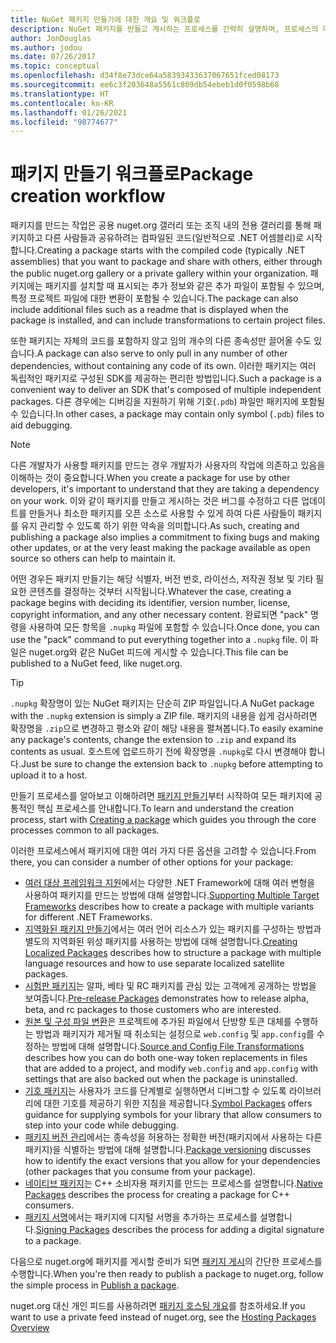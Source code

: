 ```yaml
---
title: NuGet 패키지 만들기에 대한 개요 및 워크플로
description: NuGet 패키지를 만들고 게시하는 프로세스를 간략히 설명하며, 프로세스의 다른 특정 부분에 대한 링크가 포함되어 있습니다.
author: JonDouglas
ms.author: jodou
ms.date: 07/26/2017
ms.topic: conceptual
ms.openlocfilehash: d34f8e73dce64a58393433637067651fced08173
ms.sourcegitcommit: ee6c3f203648a5561c809db54ebeb1d0f0598b68
ms.translationtype: HT
ms.contentlocale: ko-KR
ms.lasthandoff: 01/26/2021
ms.locfileid: "98774677"
---
```

# <a name="package-creation-workflow"></a><span data-ttu-id="15352-103">패키지 만들기 워크플로</span><span class="sxs-lookup"><span data-stu-id="15352-103">Package creation workflow</span></span>

<span data-ttu-id="15352-104">패키지를 만드는 작업은 공용 nuget.org 갤러리 또는 조직 내의 전용 갤러리를 통해 패키지하고 다른 사람들과 공유하려는 컴파일된 코드(일반적으로 .NET 어셈블리)로 시작합니다.</span><span class="sxs-lookup"><span data-stu-id="15352-104">Creating a package starts with the compiled code (typically .NET assemblies) that you want to package and share with others, either through the public nuget.org gallery or a private gallery within your organization.</span></span> <span data-ttu-id="15352-105">패키지에는 패키지를 설치할 때 표시되는 추가 정보와 같은 추가 파일이 포함될 수 있으며, 특정 프로젝트 파일에 대한 변환이 포함될 수 있습니다.</span><span class="sxs-lookup"><span data-stu-id="15352-105">The package can also include additional files such as a readme that is displayed when the package is installed, and can include transformations to certain project files.</span></span>

<span data-ttu-id="15352-106">또한 패키지는 자체의 코드를 포함하지 않고 임의 개수의 다른 종속성만 끌어올 수도 있습니다.</span><span class="sxs-lookup"><span data-stu-id="15352-106">A package can also serve to only pull in any number of other dependencies, without containing any code of its own.</span></span> <span data-ttu-id="15352-107">이러한 패키지는 여러 독립적인 패키지로 구성된 SDK를 제공하는 편리한 방법입니다.</span><span class="sxs-lookup"><span data-stu-id="15352-107">Such a package is a convenient way to deliver an SDK that's composed of multiple independent packages.</span></span> <span data-ttu-id="15352-108">다른 경우에는 디버깅을 지원하기 위해 기호(`.pdb`) 파일만 패키지에 포함될 수 있습니다.</span><span class="sxs-lookup"><span data-stu-id="15352-108">In other cases, a package may contain only symbol (`.pdb`) files to aid debugging.</span></span>

> [!Note]
> <span data-ttu-id="15352-109">다른 개발자가 사용할 패키지를 만드는 경우 개발자가 사용자의 작업에 의존하고 있음을 이해하는 것이 중요합니다.</span><span class="sxs-lookup"><span data-stu-id="15352-109">When you create a package for use by other developers, it's important to understand that they are taking a dependency on your work.</span></span> <span data-ttu-id="15352-110">이와 같이 패키지를 만들고 게시하는 것은 버그를 수정하고 다른 업데이트를 만들거나 최소한 패키지를 오픈 소스로 사용할 수 있게 하여 다른 사람들이 패키지를 유지 관리할 수 있도록 하기 위한 약속을 의미합니다.</span><span class="sxs-lookup"><span data-stu-id="15352-110">As such, creating and publishing a package also implies a commitment to fixing bugs and making other updates, or at the very least making the package available as open source so others can help to maintain it.</span></span>

<span data-ttu-id="15352-111">어떤 경우든 패키지 만들기는 해당 식별자, 버전 번호, 라이선스, 저작권 정보 및 기타 필요한 콘텐츠를 결정하는 것부터 시작됩니다.</span><span class="sxs-lookup"><span data-stu-id="15352-111">Whatever the case, creating a package begins with deciding its identifier, version number, license, copyright information, and any other necessary content.</span></span> <span data-ttu-id="15352-112">완료되면 "pack" 명령을 사용하여 모든 항목을 `.nupkg` 파일에 포함할 수 있습니다.</span><span class="sxs-lookup"><span data-stu-id="15352-112">Once done, you can use the "pack" command to put everything together into a `.nupkg` file.</span></span> <span data-ttu-id="15352-113">이 파일은 nuget.org와 같은 NuGet 피드에 게시할 수 있습니다.</span><span class="sxs-lookup"><span data-stu-id="15352-113">This file can be published to a NuGet feed, like nuget.org.</span></span>

> [!Tip]
> <span data-ttu-id="15352-114">`.nupkg` 확장명이 있는 NuGet 패키지는 단순히 ZIP 파일입니다.</span><span class="sxs-lookup"><span data-stu-id="15352-114">A NuGet package with the `.nupkg` extension is simply a ZIP file.</span></span> <span data-ttu-id="15352-115">패키지의 내용을 쉽게 검사하려면 확장명을 `.zip`으로 변경하고 평소와 같이 해당 내용을 펼쳐봅니다.</span><span class="sxs-lookup"><span data-stu-id="15352-115">To easily examine any package's contents, change the extension to `.zip` and expand its contents as usual.</span></span> <span data-ttu-id="15352-116">호스트에 업로드하기 전에 확장명을 `.nupkg`로 다시 변경해야 합니다.</span><span class="sxs-lookup"><span data-stu-id="15352-116">Just be sure to change the extension back to `.nupkg` before attempting to upload it to a host.</span></span>

<span data-ttu-id="15352-117">만들기 프로세스를 알아보고 이해하려면 [패키지 만들기](../create-packages/creating-a-package.md)부터 시작하여 모든 패키지에 공통적인 핵심 프로세스를 안내합니다.</span><span class="sxs-lookup"><span data-stu-id="15352-117">To learn and understand the creation process, start with [Creating a package](../create-packages/creating-a-package.md) which guides you through the core processes common to all packages.</span></span>

<span data-ttu-id="15352-118">이러한 프로세스에서 패키지에 대한 여러 가지 다른 옵션을 고려할 수 있습니다.</span><span class="sxs-lookup"><span data-stu-id="15352-118">From there, you can consider a number of other options for your package:</span></span>

- <span data-ttu-id="15352-119">[여러 대상 프레임워크 지원](../create-packages/supporting-multiple-target-frameworks.md)에서는 다양한 .NET Framework에 대해 여러 변형을 사용하여 패키지를 만드는 방법에 대해 설명합니다.</span><span class="sxs-lookup"><span data-stu-id="15352-119">[Supporting Multiple Target Frameworks](../create-packages/supporting-multiple-target-frameworks.md) describes how to create a package with multiple variants for different .NET Frameworks.</span></span>
- <span data-ttu-id="15352-120">[지역화된 패키지 만들기](../create-packages/creating-localized-packages.md)에서는 여러 언어 리소스가 있는 패키지를 구성하는 방법과 별도의 지역화된 위성 패키지를 사용하는 방법에 대해 설명합니다.</span><span class="sxs-lookup"><span data-stu-id="15352-120">[Creating Localized Packages](../create-packages/creating-localized-packages.md) describes how to structure a package with multiple language resources and how to use separate localized satellite packages.</span></span>
- <span data-ttu-id="15352-121">[시험판 패키지](../create-packages/prerelease-packages.md)는 알파, 베타 및 RC 패키지를 관심 있는 고객에게 공개하는 방법을 보여줍니다.</span><span class="sxs-lookup"><span data-stu-id="15352-121">[Pre-release Packages](../create-packages/prerelease-packages.md) demonstrates how to release alpha, beta, and rc packages to those customers who are interested.</span></span>
- <span data-ttu-id="15352-122">[원본 및 구성 파일 변환](../create-packages/source-and-config-file-transformations.md)은 프로젝트에 추가된 파일에서 단방향 토큰 대체를 수행하는 방법과 패키지가 제거될 때 취소되는 설정으로 `web.config` 및 `app.config`를 수정하는 방법에 대해 설명합니다.</span><span class="sxs-lookup"><span data-stu-id="15352-122">[Source and Config File Transformations](../create-packages/source-and-config-file-transformations.md) describes how you can do both one-way token replacements in files that are added to a project, and modify `web.config` and `app.config` with settings that are also backed out when the package is uninstalled.</span></span>
- <span data-ttu-id="15352-123">[기호 패키지](../create-packages/symbol-packages-snupkg.md)는 사용자가 코드를 단계별로 실행하면서 디버그할 수 있도록 라이브러리에 대한 기호를 제공하기 위한 지침을 제공합니다.</span><span class="sxs-lookup"><span data-stu-id="15352-123">[Symbol Packages](../create-packages/symbol-packages-snupkg.md) offers guidance for supplying symbols for your library that allow consumers to step into your code while debugging.</span></span>
- <span data-ttu-id="15352-124">[패키지 버전 관리](../concepts/package-versioning.md)에서는 종속성을 허용하는 정확한 버전(패키지에서 사용하는 다른 패키지)을 식별하는 방법에 대해 설명합니다.</span><span class="sxs-lookup"><span data-stu-id="15352-124">[Package versioning](../concepts/package-versioning.md) discusses how to identify the exact versions that you allow for your dependencies (other packages that you consume from your package).</span></span>
- <span data-ttu-id="15352-125">[네이티브 패키지](../guides/native-packages.md)는 C++ 소비자용 패키지를 만드는 프로세스를 설명합니다.</span><span class="sxs-lookup"><span data-stu-id="15352-125">[Native Packages](../guides/native-packages.md) describes the process for creating a package for C++ consumers.</span></span>
- <span data-ttu-id="15352-126">[패키지 서명](../create-packages/sign-a-package.md)에서는 패키지에 디지털 서명을 추가하는 프로세스를 설명합니다.</span><span class="sxs-lookup"><span data-stu-id="15352-126">[Signing Packages](../create-packages/sign-a-package.md) describes the process for adding a digital signature to a package.</span></span>

<span data-ttu-id="15352-127">다음으로 nuget.org에 패키지를 게시할 준비가 되면 [패키지 게시](../nuget-org/publish-a-package.md)의 간단한 프로세스를 수행합니다.</span><span class="sxs-lookup"><span data-stu-id="15352-127">When you're then ready to publish a package to nuget.org, follow the simple process in [Publish a package](../nuget-org/publish-a-package.md).</span></span>

<span data-ttu-id="15352-128">nuget.org 대신 개인 피드를 사용하려면 [패키지 호스팅 개요](../hosting-packages/overview.md)를 참조하세요.</span><span class="sxs-lookup"><span data-stu-id="15352-128">If you want to use a private feed instead of nuget.org, see the [Hosting Packages Overview](../hosting-packages/overview.md)</span></span>
